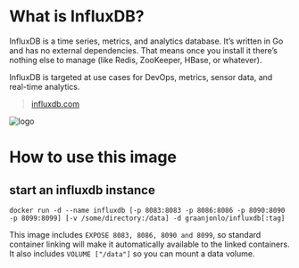# What is InfluxDB?

InfluxDB is a time series, metrics, and analytics database. It’s written in Go and has no external dependencies. That means once you install it there’s nothing else to manage (like Redis, ZooKeeper, HBase, or whatever).

InfluxDB is targeted at use cases for DevOps, metrics, sensor data, and real-time analytics.

> [influxdb.com](http://influxdb.com/)

![logo](http://influxdb.com/images/influxdb-light400.png)

# How to use this image

## start an influxdb instance

    docker run -d --name influxdb [-p 8083:8083 -p 8086:8086 -p 8090:8090 -p 8099:8099] [-v /some/directory:/data] -d graanjonlo/influxdb[:tag]

This image includes `EXPOSE 8083, 8086, 8090 and 8099`, so standard container linking will make it automatically available to the linked containers. It also includes `VOLUME ["/data"]` so you can mount a data volume.

